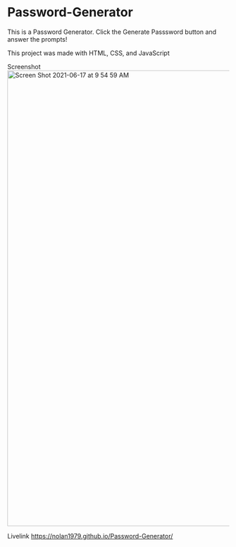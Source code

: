# Password-Generator

This is a Password Generator. Click the Generate Passsword button and answer the prompts!

This project was made with HTML, CSS, and JavaScript

Screenshot<img width="1033" alt="Screen Shot 2021-06-17 at 9 54 59 AM" src="https://user-images.githubusercontent.com/53482411/122421697-2f22a680-cf52-11eb-9e0a-20297dc09b59.png">

Livelink
https://nolan1979.github.io/Password-Generator/
